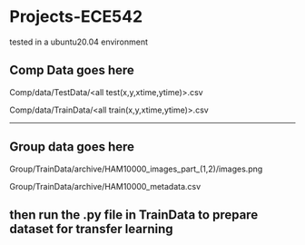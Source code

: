 # Projects-ECE542

tested in a ubuntu20.04 environment

## Comp Data goes here

Comp/data/TestData/\<all test(x,y,xtime,ytime)>.csv

Comp/data/TrainData/\<all train(x,y,xtime,ytime)>.csv

---

## Group data goes here

Group/TrainData/archive/HAM10000_images_part_(1,2)/images.png

Group/TrainData/archive/HAM10000_metadata.csv

then run the .py file in TrainData to prepare dataset for transfer learning
---
